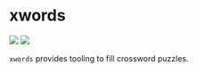 # xwords

![](https://github.com/szunami/xwords-rs/workflows/Build/badge.svg)
[![](http://meritbadge.herokuapp.com/xwords)](https://crates.io/crates/xwords)

`xwords` provides tooling to fill crossword puzzles.